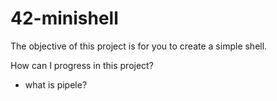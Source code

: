 # 42-minishell
The objective of this project is for you to create a simple shell.


How can I progress in this project?

  - what is pipele?

